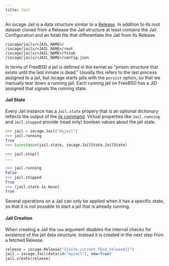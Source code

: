 ```yaml
---
title: Jail
---
```

An iocage Jail is a data structure similar to a [Release](#release).
In addition to its root dataset cloned from a Release the Jail structure at least contains the Jail Configuration and an fstab file that differentiate the Jail from its Release.

```
/iocage/jails/<JAIL_NAME>/
/iocage/jails/<JAIL_NAME>/root
/iocage/jails/<JAIL_NAME>/fstab
/iocage/jails/<JAIL_NAME>/config.json
```

In terms of FreeBSD a jail is defined in the kernel as "prison structure that exists until the last inmate is dead."
Usually this refers to the last process assigned to a jail, but iocage starts jails with the `persist` option, so that we manually tear down a running jail.
Each running jail on FreeBSD has a JID assigned that signals the running state.

#### Jail State

Every Jail instance has a `Jail.state` propery that is an optional dictionary reflects the output of the [jls command](https://www.freebsd.org/cgi/man.cgi?query=jls).
Virtual properties like `Jail.running` and `Jail.stopped` provide (read only) boolean values about the jail state.

```python
>>> jail = iocage.Jail("myjail")
>>> jail.running
True
>>> isinstance(jail.state, iocage.JailState.JailState)

>>> jail.stop()
...

>>> jail.running
False
>>> jail.stopped
True
>>> (jail.state is None)
True
```

Several operations on a Jail can only be applied when it has a specific state, so that it is not possible to start a jail that is already running.

#### Jail Creation

When creating a Jail the `new` argument disables the internal checks for existence of the jail data structure.
Instead it is created in the next step from a fetched Release.

```python
release = iocage.Release("{{site.current_fbsd_release}}")
jail = iocage.Jail(data(id="myjail"), new=True)
jail.create(release)
```
